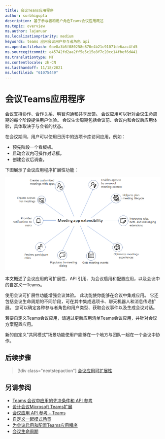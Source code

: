```yaml
---
title: 会议Teams应用程序
author: surbhigupta
description: 基于参与者和用户角色Teams会议应用概述
ms.topic: overview
ms.author: lajanuar
ms.localizationpriority: medium
keywords: teams 应用会议用户参与者角色 api
ms.openlocfilehash: 0ae8a3b5f080258e870e4b21c91071de6aac4fd5
ms.sourcegitcommit: e45742fd2aa2ff5e5c15e8f7c20cc14fbef6d441
ms.translationtype: MT
ms.contentlocale: zh-CN
ms.lasthandoff: 11/18/2021
ms.locfileid: "61075449"
---
```

# <a name="apps-for-teams-meetings"></a>会议Teams应用程序

会议支持协作、合作关系、明智沟通和共享反馈。 会议应用可以针对会议生命周期的每个阶段提供用户体验。 会议生命周期包括会议前、会议内和会议后应用体验，具体取决于与会者的状态。

在会议期间，用户可以使用日历中的选项卡库访问应用，例如：

* 预先阶段一个看板板。
* 启动会议内可操作对话框。
* 创建会议后调查。

下图展示了会议应用程序扩展性功能：

![会议应用可扩展性](../assets/images/apps-in-meetings/meetingappextensibility.png)

本文概述了会议应用的可扩展性、API 引用、为会议启用和配置应用，以及会议中的自定义一Teams。

使用会议可扩展性功能增强会议体验。 此功能使你能够在会议中集成应用。 它还包括会议生命周期的不同阶段，可在其中集成选项卡、聊天机器人和消息传递扩展。 您可以确定各种参与者角色和用户类型、获取会议事件以及生成会议对话。

若要自定义Teams会议应用，请通过更新应用清单Teams会议应用，并针对会议方案配置应用。

新的自定义"共同模式"场景功能使用户能够在一个地方与团队一起在一个会议中协作。

## <a name="next-step"></a>后续步骤

> [!div class="nextstepaction"]
> [会议应用可扩展性](meeting-app-extensibility.md)

## <a name="see-also"></a>另请参阅

* [Teams 会议中应用的先决条件和 API 参考](create-apps-for-teams-meetings.md)
* [设计会议Microsoft Teams扩展](~/apps-in-teams-meetings/design/designing-apps-in-meetings.md)
* [会议应用 API 参考 - Teams](~/apps-in-teams-meetings/api-references.md)
* [自定义一起模式场景](~/apps-in-teams-meetings/teams-together-mode.md)
* [为会议启用和配置Teams应用程序](~/apps-in-teams-meetings/enable-and-configure-your-app-for-teams-meetings.md)
* [会议生命周期](meeting-app-extensibility.md#meeting-lifecycle)
